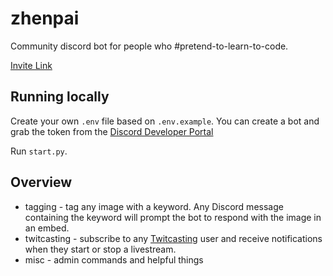 # zhenpai

Community discord bot for people who #pretend-to-learn-to-code. 

[Invite Link](https://discord.com/api/oauth2/authorize?client_id=670839356872982538&permissions=4398046511089&scope=bot)

## Running locally

Create your own `.env` file based on `.env.example`. You can create a bot and grab the token from the [Discord Developer Portal](https://discord.com/developers/applications)

Run `start.py`.

## Overview
* tagging - tag any image with a keyword. Any Discord message containing
the keyword will prompt the bot to respond with the image in an embed.
* twitcasting - subscribe to any [Twitcasting](https://twitcasting.tv/) user
and receive notifications when they start or stop a livestream.
* misc - admin commands and helpful things